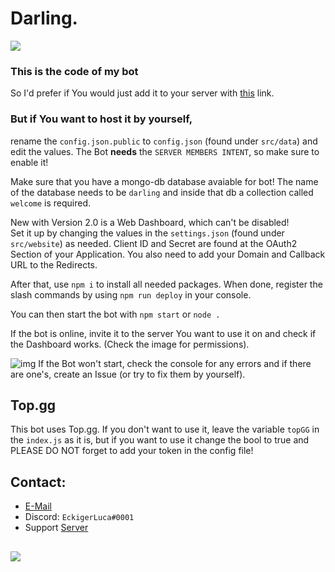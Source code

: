 # Darling.
<a href="https://top.gg/bot/743150068726628440" target="_blank"><img src="https://top.gg/api/widget/servers/743150068726628440.svg"></a>
### This is the code of my bot
So I'd prefer if You would just add it to your server with [this](https://eckigerluca.com/darling/invite) link.

### But if You want to host it by yourself,
rename the `config.json.public` to `config.json` (found under `src/data`) and edit the values. The Bot **needs** the `SERVER MEMBERS INTENT`, so make sure to enable it!

Make sure that you have a mongo-db database avaiable for bot! The name of the database needs to be `darling` and inside that db a collection called `welcome` is required.

New with Version 2.0 is a Web Dashboard, which can't be disabled! <br>
Set it up by changing the values in the `settings.json` (found under `src/website`) as needed. Client ID and Secret are found at the OAuth2 Section of your Application. You also need to add your Domain and Callback URL to the Redirects.

After that, use `npm i` to install all needed packages. When done, register the slash commands by using `npm run deploy` in your console.

You can then start the bot with `npm start` or `node .`

If the bot is online, invite it to the server You want to use it on and check if the Dashboard works. (Check the image for permissions).

![img](https://user-images.githubusercontent.com/63116530/133927732-7ad6a8e1-86cb-4ece-8753-ec69be1b370c.png)
If the Bot won't start, check the console for any errors and if there are one's, create an Issue (or try to fix them by yourself).

## Top.gg
This bot uses Top.gg. If you don't want to use it, leave the variable `topGG` in the `index.js` as it is, but if you want to use it change the bool to true and PLEASE DO NOT forget to add your token in the config file!

## Contact:
* [E-Mail](mailto:contact@eckigerluca.com)
* Discord: `EckigerLuca#0001`
* Support [Server](https://eckigerluca.com/discord)

##
<a href="https://discord.gg/tpUr7d3" target="_blank"><img src="https://discordapp.com/api/guilds/689756047107293191/widget.png?style=banner2"></a>